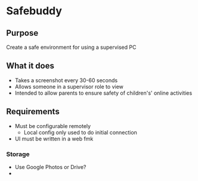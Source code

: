 # Safebuddy

## Purpose
Create a safe environment for using a supervised PC

## What it does
- Takes a screenshot every 30-60 seconds
- Allows someone in a supervisor role to view
- Intended to allow parents to ensure safety of children's' online activities

## Requirements

 - Must be configurable remotely
	 - Local config only used to do initial connection
 - UI must be written in a web fmk

### Storage
 - Use Google Photos or Drive?
 - 

<!--stackedit_data:
eyJoaXN0b3J5IjpbLTE2MDg5NzIzMywtMTI4NjgyNDkwM119
-->